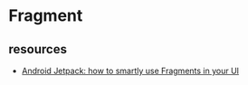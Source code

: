 # Fragment

## resources
 * [Android Jetpack: how to smartly use Fragments in your UI](https://www.youtube.com/watch?v=WVPH48lUzGY)
